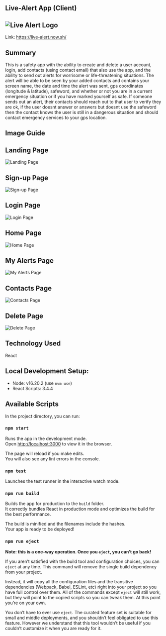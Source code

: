 ## Live-Alert App (Client)
![Live Alert Logo](src/Images/signal-tower-large.png)
---
Link: https://live-alert.now.sh/

## Summary
This is a safety app with the ability to create and delete a user account, login, add contacts (using contact email) that also use the app, and the ability to send out alerts for worrisome or life-threatening situations. The alert will be able to be seen by your added contacts and contains your screen name, the date and time the alert was sent, gps coordinates (longitude & latitude), safeword, and whether or not you are in a current emergency situation or if you have marked yourself as safe. If someone sends out an alert, their contacts should reach out to that user to verify they are ok, if the user doesnt answer or answers but doesnt use the safeword then the contact knows the user is still in a dangerous situation and should contact emergency services to your gps location.

## Image Guide

## Landing Page
![Landing Page](src/Images/Landing.PNG)

## Sign-up Page
![Sign-up Page](src/Images/Sign-up.PNG)

## Login Page
![Login Page](src/Images/Login.PNG)

## Home Page
![Home Page](src/Images/Home.PNG)

## My Alerts Page
![My Alerts Page](src/Images/MyAlerts.png)

## Contacts Page
![Contacts Page](src/Images/Contacts.png)

## Delete Page
![Delete Page](src/Images/Delete.PNG)

## Technology Used
React 

## Local Development Setup:
- Node: v16.20.2 (use `nvm use`)
- React Scripts: 3.4.4

## Available Scripts

In the project directory, you can run:

### `npm start`

Runs the app in the development mode.<br />
Open [http://localhost:3000](http://localhost:3000) to view it in the browser.

The page will reload if you make edits.<br />
You will also see any lint errors in the console.

### `npm test`

Launches the test runner in the interactive watch mode.<br />


### `npm run build`

Builds the app for production to the `build` folder.<br />
It correctly bundles React in production mode and optimizes the build for the best performance.

The build is minified and the filenames include the hashes.<br />
Your app is ready to be deployed!

### `npm run eject`

**Note: this is a one-way operation. Once you `eject`, you can’t go back!**

If you aren’t satisfied with the build tool and configuration choices, you can `eject` at any time. This command will remove the single build dependency from your project.

Instead, it will copy all the configuration files and the transitive dependencies (Webpack, Babel, ESLint, etc) right into your project so you have full control over them. All of the commands except `eject` will still work, but they will point to the copied scripts so you can tweak them. At this point you’re on your own.

You don’t have to ever use `eject`. The curated feature set is suitable for small and middle deployments, and you shouldn’t feel obligated to use this feature. However we understand that this tool wouldn’t be useful if you couldn’t customize it when you are ready for it.



